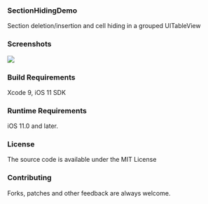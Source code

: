 ### SectionHidingDemo
Section deletion/insertion and cell hiding in a grouped UITableView

### Screenshots
![](http://i.imgur.com/xCD5jq3.gif)

### Build Requirements
Xcode 9, iOS 11 SDK

### Runtime Requirements
iOS 11.0 and later.

### License
The source code is available under the MIT License

### Contributing
Forks, patches and other feedback are always welcome.
